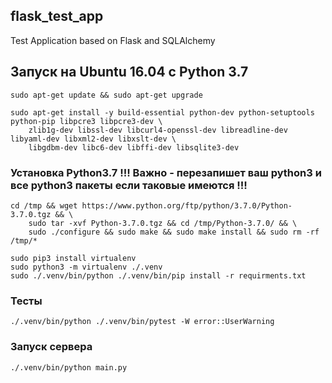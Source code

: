 ## flask_test_app
Test Application based on Flask and SQLAlchemy

## Запуск на Ubuntu 16.04 с Python 3.7

`sudo apt-get update && sudo apt-get upgrade`

```
sudo apt-get install -y build-essential python-dev python-setuptools python-pip libpcre3 libpcre3-dev \
    zlib1g-dev libssl-dev libcurl4-openssl-dev libreadline-dev libyaml-dev libxml2-dev libxslt-dev \
    libgdbm-dev libc6-dev libffi-dev libsqlite3-dev
```

### Установка Python3.7 !!! Важно - перезапишет ваш python3 и все python3 пакеты если таковые имеются !!!
```
cd /tmp && wget https://www.python.org/ftp/python/3.7.0/Python-3.7.0.tgz && \
    sudo tar -xvf Python-3.7.0.tgz && cd /tmp/Python-3.7.0/ && \
    sudo ./configure && sudo make && sudo make install && sudo rm -rf /tmp/*
```

```
sudo pip3 install virtualenv
sudo python3 -m virtualenv ./.venv
sudo ./.venv/bin/python ./.venv/bin/pip install -r requirments.txt
```

### Тесты
`./.venv/bin/python ./.venv/bin/pytest -W error::UserWarning`

### Запуск сервера
`./.venv/bin/python main.py`

